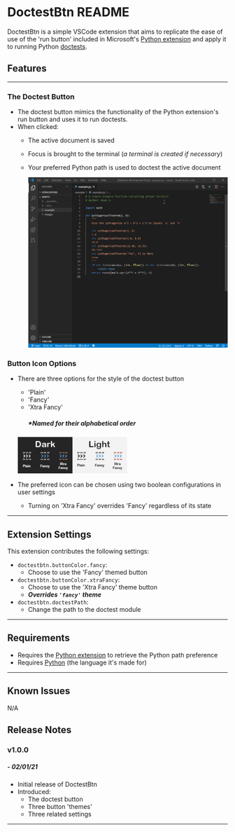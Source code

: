 # DoctestBtn README

DoctestBtn is a simple VSCode extension that aims to replicate the ease of use of the 'run button' included in Microsoft's [Python extension](https://marketplace.visualstudio.com/items?itemName=ms-python.python) and apply it to running Python [doctests](https://docs.python.org/3/library/doctest.html).

## Features
- - -
### The Doctest Button

* The doctest button mimics the functionality of the Python extension's run button and uses it to run doctests.
* When clicked:
  * The active document is saved
  * Focus is brought to the terminal (*a terminal is created if necessary*)
  * Your preferred Python path is used to doctest the active document

       <img src=assets/example/ExampleGif.gif width="750">

### Button Icon Options

* There are three options for the style of the doctest button
  * 'Plain'
  * 'Fancy'
  * 'Xtra Fancy'
    ##### *Named for their alphabetical order
    
  <img src=assets/example/BtnComparison.png width="250">

* The preferred icon can be chosen using two boolean configurations in user settings
  * Turning on 'Xtra Fancy' overrides 'Fancy' regardless of its state
  
- - -

## Extension Settings

This extension contributes the following settings:

* `doctestbtn.buttonColor.fancy`: 
  * Choose to use the 'Fancy' themed button
* `doctestbtn.buttonColor.xtraFancy`: 
  * Choose to use the 'Xtra Fancy' theme button
  * ***Overrides `'fancy'` theme***
* `doctestbtn.doctestPath`: 
  * Change the path to the doctest module
  

- - -

## Requirements

* Requires the [Python extension](https://marketplace.visualstudio.com/items?itemName=ms-python.python) to retrieve the Python path preference
* Requires [Python](https://www.python.org/) (the language it's made for)

- - -

## Known Issues

N/A

## Release Notes

### v1.0.0 
##### - 02/01/21

* Initial release of DoctestBtn
* Introduced:
  * The doctest button
  * Three button 'themes'
  * Three related settings

---